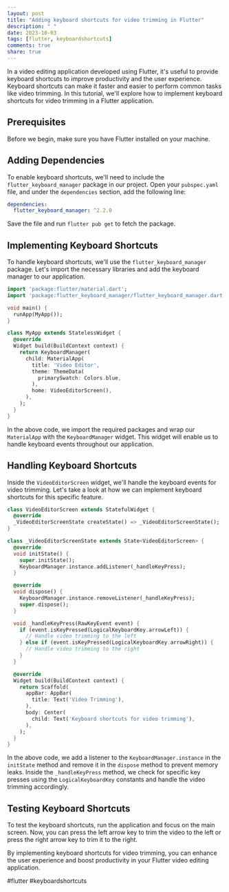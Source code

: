 ```yaml
---
layout: post
title: "Adding keyboard shortcuts for video trimming in Flutter"
description: " "
date: 2023-10-03
tags: [flutter, keyboardshortcuts]
comments: true
share: true
---
```


In a video editing application developed using Flutter, it's useful to provide keyboard shortcuts to improve productivity and the user experience. Keyboard shortcuts can make it faster and easier to perform common tasks like video trimming. In this tutorial, we'll explore how to implement keyboard shortcuts for video trimming in a Flutter application.

## Prerequisites
Before we begin, make sure you have Flutter installed on your machine.

## Adding Dependencies
To enable keyboard shortcuts, we'll need to include the `flutter_keyboard_manager` package in our project. Open your `pubspec.yaml` file, and under the `dependencies` section, add the following line:

```yaml
dependencies:
  flutter_keyboard_manager: ^2.2.0
```

Save the file and run `flutter pub get` to fetch the package.

## Implementing Keyboard Shortcuts
To handle keyboard shortcuts, we'll use the `flutter_keyboard_manager` package. Let's import the necessary libraries and add the keyboard manager to our application.

```dart
import 'package:flutter/material.dart';
import 'package:flutter_keyboard_manager/flutter_keyboard_manager.dart';

void main() {
  runApp(MyApp());
}

class MyApp extends StatelessWidget {
  @override
  Widget build(BuildContext context) {
    return KeyboardManager(
      child: MaterialApp(
        title: 'Video Editor',
        theme: ThemeData(
          primarySwatch: Colors.blue,
        ),
        home: VideoEditorScreen(),
      ),
    );
  }
}
```

In the above code, we import the required packages and wrap our `MaterialApp` with the `KeyboardManager` widget. This widget will enable us to handle keyboard events throughout our application.

## Handling Keyboard Shortcuts
Inside the `VideoEditorScreen` widget, we'll handle the keyboard events for video trimming. Let's take a look at how we can implement keyboard shortcuts for this specific feature.

```dart
class VideoEditorScreen extends StatefulWidget {
  @override
  _VideoEditorScreenState createState() => _VideoEditorScreenState();
}

class _VideoEditorScreenState extends State<VideoEditorScreen> {
  @override
  void initState() {
    super.initState();
    KeyboardManager.instance.addListener(_handleKeyPress);
  }

  @override
  void dispose() {
    KeyboardManager.instance.removeListener(_handleKeyPress);
    super.dispose();
  }

  void _handleKeyPress(RawKeyEvent event) {
    if (event.isKeyPressed(LogicalKeyboardKey.arrowLeft)) {
      // Handle video trimming to the left
    } else if (event.isKeyPressed(LogicalKeyboardKey.arrowRight)) {
      // Handle video trimming to the right
    }
  }

  @override
  Widget build(BuildContext context) {
    return Scaffold(
      appBar: AppBar(
        title: Text('Video Trimming'),
      ),
      body: Center(
        child: Text('Keyboard shortcuts for video trimming'),
      ),
    );
  }
}
```

In the above code, we add a listener to the `KeyboardManager.instance` in the `initState` method and remove it in the `dispose` method to prevent memory leaks. Inside the `_handleKeyPress` method, we check for specific key presses using the `LogicalKeyboardKey` constants and handle the video trimming accordingly.

## Testing Keyboard Shortcuts
To test the keyboard shortcuts, run the application and focus on the main screen. Now, you can press the left arrow key to trim the video to the left or press the right arrow key to trim it to the right.

By implementing keyboard shortcuts for video trimming, you can enhance the user experience and boost productivity in your Flutter video editing application.

#flutter #keyboardshortcuts